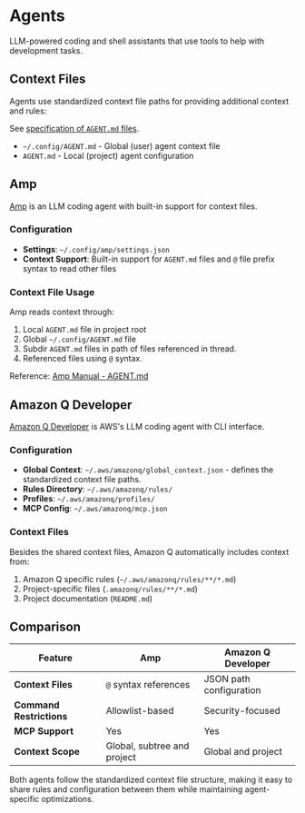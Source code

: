 # Agents

LLM-powered coding and shell assistants that use tools to help with development
tasks.

## Context Files

Agents use standardized context file paths for providing additional context and
rules:

See [specification of `AGENT.md` files](https://ampcode.com/AGENT.md).

- `~/.config/AGENT.md` - Global (user) agent context file
- `AGENT.md` - Local (project) agent configuration

## Amp

[Amp](https://ampcode.com/) is an LLM coding agent with built-in support for
context files.

### Configuration

- **Settings**: `~/.config/amp/settings.json`
- **Context Support**: Built-in support for `AGENT.md` files and `@` file
prefix syntax to read other files

### Context File Usage

Amp reads context through:

1. Local `AGENT.md` file in project root
2. Global `~/.config/AGENT.md` file
3. Subdir `AGENT.md` files in path of files referenced in thread.
4. Referenced files using `@` syntax.

Reference: [Amp Manual - AGENT.md](https://ampcode.com/manual#AGENT.md)

## Amazon Q Developer

[Amazon Q Developer](https://docs.aws.amazon.com/amazonq/latest/qdeveloper-ug/)
is AWS's LLM coding agent with CLI interface.

### Configuration

- **Global Context**: `~/.aws/amazonq/global_context.json` - defines the
standardized context file paths.
- **Rules Directory**: `~/.aws/amazonq/rules/`
- **Profiles**: `~/.aws/amazonq/profiles/`
- **MCP Config**: `~/.aws/amazonq/mcp.json`

### Context Files

Besides the shared context files, Amazon Q automatically includes context from:

1. Amazon Q specific rules (`~/.aws/amazonq/rules/**/*.md`)
2. Project-specific files (`.amazonq/rules/**/*.md`)
3. Project documentation (`README.md`)

## Comparison

| Feature | Amp | Amazon Q Developer |
|---------|-----|-------------------|
| **Context Files** | `@` syntax references | JSON path configuration |
| **Command Restrictions** | Allowlist-based | Security-focused |
| **MCP Support** | Yes | Yes |
| **Context Scope** | Global, subtree and project | Global and project |

Both agents follow the standardized context file structure, making it easy to
share rules and configuration between them while maintaining agent-specific
optimizations.
